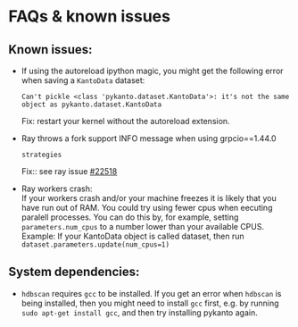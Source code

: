 # FAQs & known issues

## Known issues:

- If using the autoreload ipython magic, you might get the following error when
  saving a `KantoData` dataset:
  ```
  Can't pickle <class 'pykanto.dataset.KantoData'>: it's not the same object as pykanto.dataset.KantoData
  ```
  Fix: restart your kernel without the autoreload extension.

- Ray throws a fork support INFO message when using grpcio==1.44.0
  ```Fork support is only compatible with the epoll1 and poll polling
  strategies
  ```
  Fix:: see ray issue [#22518](https://github.com/ray-project/ray/issues/22518)

- Ray workers crash:  
If your workers crash and/or your machine freezes it is likely that you have run
out of RAM. You could try using fewer cpus when eecuting paralell processes. You
can do this by, for example, setting `parameters.num_cpus` to a number lower
than your available CPUS. Example: If your KantoData object is called dataset,
then run `dataset.parameters.update(num_cpus=1)`

## System dependencies:
  
- `hdbscan` requires `gcc` to be installed. If you get an error when `hdbscan` is
being installed, then you might need to install `gcc` first, e.g. by running
`sudo apt-get install gcc`, and then try installing pykanto again.